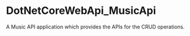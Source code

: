 # DotNetCoreWebApi_MusicApi

A Music API application which provides the APIs for the CRUD operations. 

